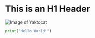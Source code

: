 # This is an H1 Header

![Image of Yaktocat](https://octodex.github.com/images/yaktocat.png)

``` python
print("Hello World!")
```
